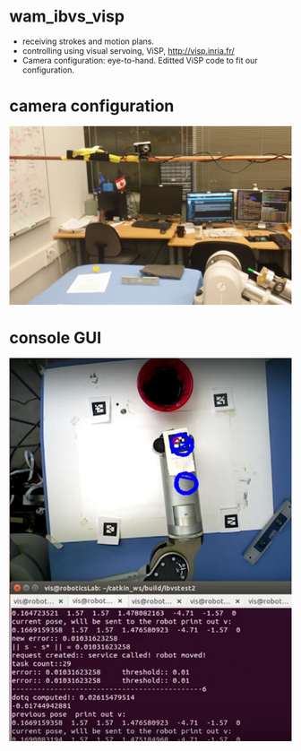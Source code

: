 # wam_ibvs_visp

 + receiving strokes and motion plans.
  + controlling using visual servoing, ViSP, http://visp.inria.fr/
  + Camera configuration: eye-to-hand. Editted ViSP code to fit our configuration.

# camera configuration
![conf](https://github.com/atlas-jj/Robot-Drawing-using-Visual-Servoing/blob/master/media/configuration.png?raw=true)

# console GUI
![con](https://github.com/atlas-jj/Robot-Drawing-using-Visual-Servoing/blob/master/media/ibvstest2.png?raw=true)
